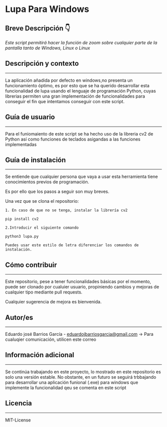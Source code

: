 # Lupa Para Windows

## Breve Descripción 👇
 *Este script permitirá hacer la función de zoom sobre cualquier parte de la pantalla tanto de Windows, Linux o Linux*

## Descripción y contexto
---
La aplicación añadida por defecto en windows,no presenta un funcionamiento óptimo, es por esto que se ha querido desarrollar esta funcionalidad de lupa usando el lenguaje de programación Python, cuyas librerias permiten una gran implementación de funcionalidades para conseguir el fin que intentamos conseguir con este script.

## Guía de usuario
---
Para el funiomaiento de este script se ha hecho uso de la libreria cv2 de Python así como funciones de teclados asigandas a las funciones implementadas
 	
## Guía de instalación
---
Se entiende que cualquier persona que vaya a usar esta herramienta tiene conocimientos previos de programación.


Es por ello que los pasos a seguir son muy breves. 

Una vez que se clona el repositorio:


    1. En caso de que no se tenga, instalar la librería cv2
    
    pip install cv2
    
    2.Introducir el siguiente comando
    
    python3 lupa.py
    
    Puedes usar este estilo de letra diferenciar los comandos de instalación.

## Cómo contribuir
---

Este repositorio, pese a tener funcionalidades básicas por el momento, puede ser clonado por cualuier usuario, propiniendo cambios y mejoras de cualquier tipo mediante pull requests.

Cualquier sugerencia de mejora es bienvenida.


## Autor/es
---
Eduardo josé Barrios García - eduardojbarriosgarcia@gmail.com -> Para cualuqier comunicación, utilicen este correo

## Información adicional
---
Se continúa trabajando en este proyecto, lo mostrado en este repositorio es solo una versión estable. No obstante, en un futuro se seguirá trbbajando para desarrollar una aplicación funional (.exe) para windows que implemente la funcionalidad qeu se comenta en este  script
## Licencia 
---

MIT-License


